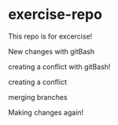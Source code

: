 # exercise-repo

This repo is for excercise!

New changes with gitBash

creating a conflict with gitBash!

creating a conflict

merging branches

Making changes again!